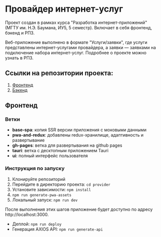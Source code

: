 # Провайдер интернет-услуг
Проект создан в рамках курса "Разработка интернет-приложений" (МГТУ им. Н.Э. Баумана, ИУ5, 5 семестр). Включает в себя фронтенд, бэкенд и РПЗ.

Веб-приложение выполнено в формате "Услуги/заявки", где услуги представлены интернет-услугами провайдера, а заявки — заявками на подключение набора интернет-услуг. Подробнее о проекте можно узнать в РПЗ.

## Ссылки на репозитории проекта:
1. [Фронтенд](https://github.com/vcreatorv/internet-service-provider-frontend)
2. [Бэкенд](https://github.com/vcreatorv/internet-service-provider-backend)

## Фронтенд

### Ветки
- **base-spa**: копия SSR версии приложения с моковыми данными
- **pwa-and-redux**: добавлены redux-хранилище, адаптивность и развертывание
- **gh-pages**: ветка для развертывания на github pages
- **tauri**: ветка с десктопным приложением Tauri
- **ui**: полный интерфейс пользователя


### Инструкция по запуску
1. Клонируйте репозиторий
2. Перейдите в директорию проекта: `cd provider`
3. Установите зависимости: `npm install`
4. `npm run generate-pwa-assets`
5. Локальный запуск: `npm run dev`

После выполнения этих шагов приложение будет доступно по адресу http://localhost:3000.

- Деплой: `npm run deploy`
- Генерация AXIOS API: `npm run generate-api`
